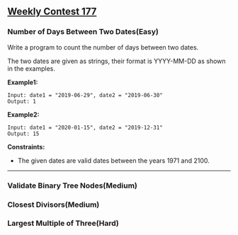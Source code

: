 ## [Weekly Contest 177](https://leetcode.com/contest/weekly-contest-177)

### Number of Days Between Two Dates(Easy)
Write a program to count the number of days between two dates.

The two dates are given as strings, their format is YYYY-MM-DD as shown in the examples.

**Example1:**

    Input: date1 = "2019-06-29", date2 = "2019-06-30"
    Output: 1

**Example2:**

    Input: date1 = "2020-01-15", date2 = "2019-12-31"
    Output: 15

**Constraints:**

- The given dates are valid dates between the years 1971 and 2100.

---

### Validate Binary Tree Nodes(Medium)

### Closest Divisors(Medium)

### Largest Multiple of Three(Hard)
